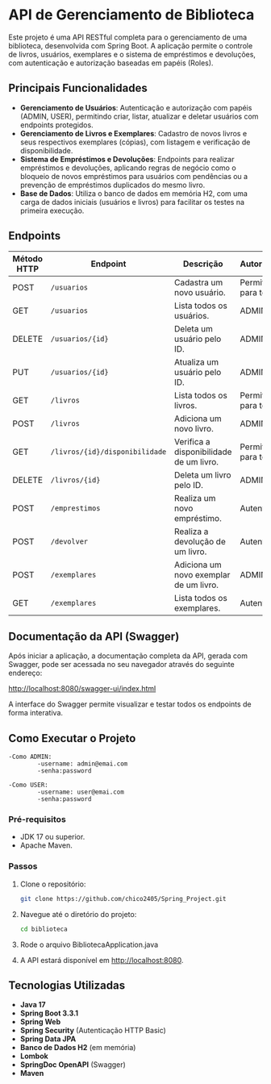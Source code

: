 # API de Gerenciamento de Biblioteca

Este projeto é uma API RESTful completa para o gerenciamento de uma biblioteca, desenvolvida com Spring Boot. A aplicação permite o controle de livros, usuários, exemplares e o sistema de empréstimos e devoluções, com autenticação e autorização baseadas em papéis (Roles).

## Principais Funcionalidades

- **Gerenciamento de Usuários**: Autenticação e autorização com papéis (ADMIN, USER), permitindo criar, listar, atualizar e deletar usuários com endpoints protegidos.
- **Gerenciamento de Livros e Exemplares**: Cadastro de novos livros e seus respectivos exemplares (cópias), com listagem e verificação de disponibilidade.
- **Sistema de Empréstimos e Devoluções**: Endpoints para realizar empréstimos e devoluções, aplicando regras de negócio como o bloqueio de novos empréstimos para usuários com pendências ou a prevenção de empréstimos duplicados do mesmo livro.
- **Base de Dados**: Utiliza o banco de dados em memória H2, com uma carga de dados iniciais (usuários e livros) para facilitar os testes na primeira execução.

## Endpoints

| Método HTTP | Endpoint                         | Descrição                                                      | Autorização    |
|-------------|----------------------------------|----------------------------------------------------------------|----------------|
| POST        | `/usuarios`                      | Cadastra um novo usuário.                                      | Permitido para todos |
| GET         | `/usuarios`                      | Lista todos os usuários.                                       | ADMIN          |
| DELETE      | `/usuarios/{id}`                 | Deleta um usuário pelo ID.                                     | ADMIN          |
| PUT         | `/usuarios/{id}`                 | Atualiza um usuário pelo ID.                                   | ADMIN          |
| GET         | `/livros`                         | Lista todos os livros.                                         | Permitido para todos |
| POST        | `/livros`                         | Adiciona um novo livro.                                        | ADMIN          |
| GET         | `/livros/{id}/disponibilidade`   | Verifica a disponibilidade de um livro.                        | Permitido para todos |
| DELETE      | `/livros/{id}`                   | Deleta um livro pelo ID.                                       | ADMIN          |
| POST        | `/emprestimos`                   | Realiza um novo empréstimo.                                    | Autenticado    |
| POST        | `/devolver`                      | Realiza a devolução de um livro.                               | Autenticado    |
| POST        | `/exemplares`                    | Adiciona um novo exemplar de um livro.                         | ADMIN          |
| GET         | `/exemplares`                    | Lista todos os exemplares.                                     | Autenticado    |

## Documentação da API (Swagger)

Após iniciar a aplicação, a documentação completa da API, gerada com Swagger, pode ser acessada no seu navegador através do seguinte endereço:

[http://localhost:8080/swagger-ui/index.html](http://localhost:8080/swagger-ui/index.html)

A interface do Swagger permite visualizar e testar todos os endpoints de forma interativa.

## Como Executar o Projeto

    -Como ADMIN:
            -username: admin@emai.com
            -senha:password

    -Como USER:
            -username: user@emai.com
            -senha:password
### Pré-requisitos

- JDK 17 ou superior.
- Apache Maven.

### Passos

1. Clone o repositório:

    ```bash
    git clone https://github.com/chico2405/Spring_Project.git
    ```

2. Navegue até o diretório do projeto:

    ```bash
    cd biblioteca
    ```

3. Rode o arquivo BibliotecaApplication.java

4. A API estará disponível em [http://localhost:8080](http://localhost:8080).

## Tecnologias Utilizadas

- **Java 17**
- **Spring Boot 3.3.1**
- **Spring Web**
- **Spring Security** (Autenticação HTTP Basic)
- **Spring Data JPA**
- **Banco de Dados H2** (em memória)
- **Lombok**
- **SpringDoc OpenAPI** (Swagger)
- **Maven**
